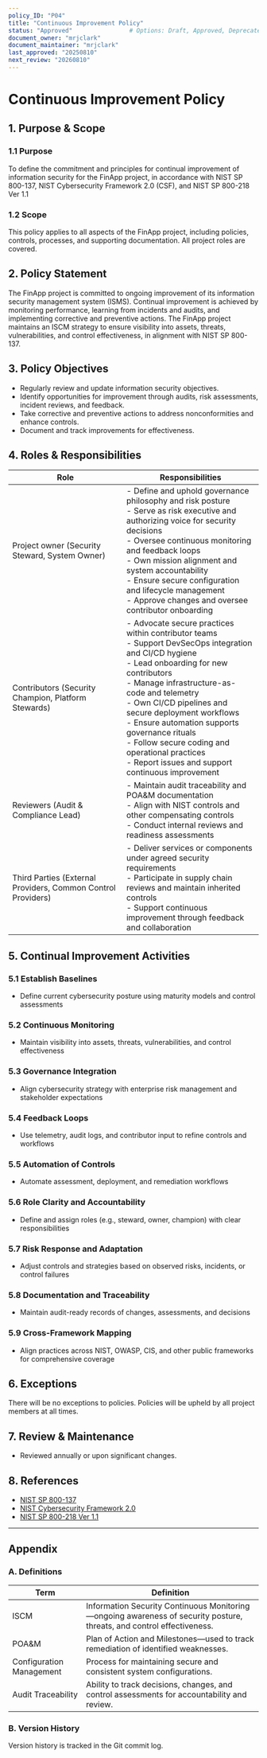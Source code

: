 ```yaml
---
policy_ID: "P04"
title: "Continuous Improvement Policy"
status: "Approved"                # Options: Draft, Approved, Deprecated
document_owner: "mrjclark"
document_maintainer: "mrjclark"
last_approved: "20250810"
next_review: "20260810"
---
```

# Continuous Improvement Policy

## 1. Purpose & Scope

### 1.1 Purpose
To define the commitment and principles for continual improvement of information security for the FinApp project, in accordance with NIST SP 800-137, NIST Cybersecurity Framework 2.0 (CSF), and NIST SP 800-218 Ver 1.1

### 1.2 Scope
This policy applies to all aspects of the FinApp project, including policies, controls, processes, and supporting documentation. All project roles are covered.

## 2. Policy Statement
The FinApp project is committed to ongoing improvement of its information security management system (ISMS). Continual improvement is achieved by monitoring performance, learning from incidents and audits, and implementing corrective and preventive actions. The FinApp project maintains an ISCM strategy to ensure visibility into assets, threats, vulnerabilities, and control effectiveness, in alignment with NIST SP 800-137.

## 3. Policy Objectives
- Regularly review and update information security objectives.
- Identify opportunities for improvement through audits, risk assessments, incident reviews, and feedback.
- Take corrective and preventive actions to address nonconformities and enhance controls.
- Document and track improvements for effectiveness.

## 4. Roles & Responsibilities

| Role | Responsibilities |
|------|------------------|
| Project owner (Security Steward, System Owner) | - Define and uphold governance philosophy and risk posture  <br> - Serve as risk executive and authorizing voice for security decisions <br> - Oversee continuous monitoring and feedback loops <br> - Own mission alignment and system accountability <br> - Ensure secure configuration and lifecycle management <br> - Approve changes and oversee contributor onboarding |
| Contributors (Security Champion, Platform Stewards) | - Advocate secure practices within contributor teams <br> - Support DevSecOps integration and CI/CD hygiene <br> - Lead onboarding for new contributors <br> - Manage infrastructure-as-code and telemetry <br> - Own CI/CD pipelines and secure deployment workflows <br> - Ensure automation supports governance rituals <br> - Follow secure coding and operational practices <br>  - Report issues and support continuous improvement 
| Reviewers (Audit & Compliance Lead) | - Maintain audit traceability and POA&M documentation <br> - Align with NIST controls and other compensating controls <br> - Conduct internal reviews and readiness assessments |
| Third Parties (External Providers, Common Control Providers) | - Deliver services or components under agreed security requirements <br> - Participate in supply chain reviews and maintain inherited controls <br> - Support continuous improvement through feedback and collaboration |

## 5. Continual Improvement Activities

### 5.1 Establish Baselines  
  - Define current cybersecurity posture using maturity models and control assessments  
  
### 5.2 Continuous Monitoring  
  - Maintain visibility into assets, threats, vulnerabilities, and control effectiveness  
  
### 5.3 Governance Integration  
  - Align cybersecurity strategy with enterprise risk management and stakeholder expectations  
  
### 5.4 Feedback Loops  
  - Use telemetry, audit logs, and contributor input to refine controls and workflows  
  
### 5.5 Automation of Controls  
  - Automate assessment, deployment, and remediation workflows  
  
### 5.6 Role Clarity and Accountability  
  - Define and assign roles (e.g., steward, owner, champion) with clear responsibilities  
  
### 5.7 Risk Response and Adaptation  
  - Adjust controls and strategies based on observed risks, incidents, or control failures  
  
### 5.8 Documentation and Traceability  
  - Maintain audit-ready records of changes, assessments, and decisions  
  
### 5.9 Cross-Framework Mapping  
  - Align practices across NIST, OWASP, CIS, and other public frameworks for comprehensive coverage
  
## 6. Exceptions
There will be no exceptions to policies. Policies will be upheld by all project members at all times.

## 7. Review & Maintenance
* Reviewed annually or upon significant changes.

## 8. References
- [NIST SP 800-137](https://csrc.nist.gov/publications/detail/sp/800-137/final)
- [NIST Cybersecurity Framework 2.0](https://www.nist.gov/cyberframework)
- [NIST SP 800-218 Ver 1.1](https://csrc.nist.gov/publications/detail/sp/800-218/final)

---

## Appendix

### A. Definitions
| Term                      | Definition                                                                 |
|---------------------------|----------------------------------------------------------------------------|
| ISCM                      | Information Security Continuous Monitoring—ongoing awareness of security posture, threats, and control effectiveness. |
| POA&M                     | Plan of Action and Milestones—used to track remediation of identified weaknesses. |
| Configuration Management  | Process for maintaining secure and consistent system configurations. |
| Audit Traceability        | Ability to track decisions, changes, and control assessments for accountability and review. |

### B. Version History
Version history is tracked in the Git commit log.


